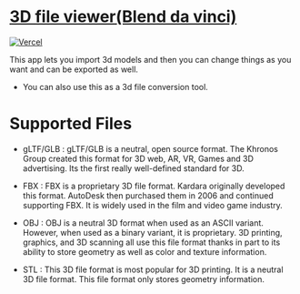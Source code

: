 # [3D file viewer(Blend da vinci)](https://blend-da-vinci.vercel.app/)

[![Vercel](http://therealsujitk-vercel-badge.vercel.app/?app=blend-da-vinci.vercel.app)](https://blend-da-vinci.vercel.app/)

This app lets you import 3d models and then you can change things as you want and can be exported as well.
- You can also use this as a 3d file conversion tool.

# Supported Files

- gLTF/GLB : gLTF/GLB is a neutral, open source format. The Khronos Group created this format for 3D web, AR, VR, Games and 3D advertising. Its the first really well-defined standard for 3D.

- FBX : FBX is a proprietary 3D file format. Kardara originally developed this format. AutoDesk then purchased them in 2006 and continued supporting FBX. It is widely used in the film and video game industry. 

- OBJ : OBJ is a neutral 3D format when used as an ASCII variant. However, when used as a binary variant, it is proprietary. 3D printing, graphics, and 3D scanning all use this file format thanks in part to its ability to store geometry as well as color and texture information. 

- STL : This 3D file format is most popular for 3D printing. It is a neutral 3D file format. This file format only stores geometry information.

